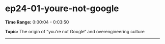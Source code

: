 # ep24-01-youre-not-google

**Time Range:** 0:00:04 - 0:03:50

**Topic:** The origin of “you’re not Google” and overengineering culture

---
